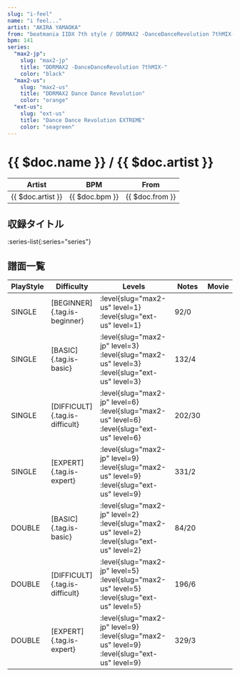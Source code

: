 ```yaml
---
slug: "i-feel"
name: "i feel..."
artist: "AKIRA YAMAOKA"
from: "beatmania IIDX 7th style / DDRMAX2 -DanceDanceRevolution 7thMIX-"
bpm: 141
series:
  "max2-jp":
    slug: "max2-jp"
    title: "DDRMAX2 -DanceDanceRevolution 7thMIX-"
    color: "black"
  "max2-us":
    slug: "max2-us"
    title: "DDRMAX2 Dance Dance Revolution"
    color: "orange"
  "ext-us":
    slug: "ext-us"
    title: "Dance Dance Revolution EXTREME"
    color: "seagreen"
---
```


# {{ $doc.name }} / {{ $doc.artist }}

|Artist|BPM|From|
|------|---|----|
|{{ $doc.artist }}|{{ $doc.bpm }}|{{ $doc.from }}|

## 収録タイトル

:series-list{:series="series"}

## 譜面一覧

|PlayStyle|Difficulty|Levels|Notes|Movie|
|---------|----------|------|-----|-----|
|SINGLE|[BEGINNER]{.tag.is-beginner}|:level{slug="max2-us" level=1} :level{slug="ext-us" level=1}|92/0||
|SINGLE|[BASIC]{.tag.is-basic}|:level{slug="max2-jp" level=3} :level{slug="max2-us" level=3} :level{slug="ext-us" level=3}|132/4||
|SINGLE|[DIFFICULT]{.tag.is-difficult}|:level{slug="max2-jp" level=6} :level{slug="max2-us" level=6} :level{slug="ext-us" level=6}|202/30||
|SINGLE|[EXPERT]{.tag.is-expert}|:level{slug="max2-jp" level=9} :level{slug="max2-us" level=9} :level{slug="ext-us" level=9}|331/2||
|DOUBLE|[BASIC]{.tag.is-basic}|:level{slug="max2-jp" level=2} :level{slug="max2-us" level=2} :level{slug="ext-us" level=2}|84/20||
|DOUBLE|[DIFFICULT]{.tag.is-difficult}|:level{slug="max2-jp" level=5} :level{slug="max2-us" level=5} :level{slug="ext-us" level=5}|196/6||
|DOUBLE|[EXPERT]{.tag.is-expert}|:level{slug="max2-jp" level=9} :level{slug="max2-us" level=9} :level{slug="ext-us" level=9}|329/3||
